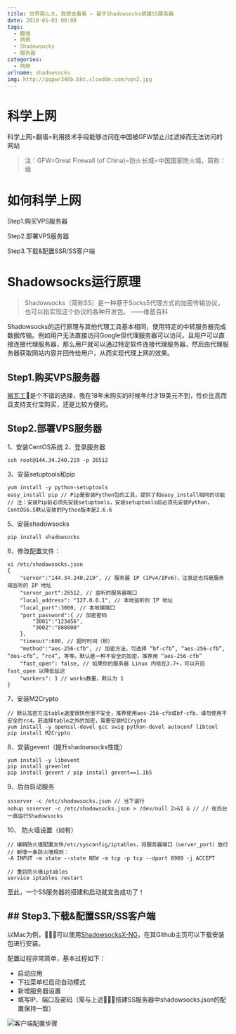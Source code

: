 ```yaml
---
title: 世界那么大，我想去看看 — 基于Shadowsocks搭建SS服务器
date: 2018-05-01 00:08
tags:
  - 翻墙
  - 网络
  - Shadowsocks
  - 服务器
categories:
  - 网络
urlname: shadowsocks
img: http://pqpwr348b.bkt.clouddn.com/vpn2.jpg
---
```


# 科学上网
科学上网=翻墙=利用技术手段能够访问在中国被GFW禁止/过滤掉而无法访问的网站
> 注：GFW=Great Firewall (of China)=防火长城=中国国家防火墙，简称：墙

# 如何科学上网

Step1.购买VPS服务器

Step2.部署VPS服务器

Step3.下载&配置SSR/SS客户端

# Shadowsocks运行原理
> Shadowsocks（简称SS）是一种基于Socks5代理方式的加密传输协议，也可以指实现这个协议的各种开发包。 ——维基百科

Shadowsocks的运行原理与其他代理工具基本相同，使用特定的中转服务器完成数据传输。例如用户无法直接访问Google但代理服务器可以访问，且用户可以直接连接代理服务器，那么用户就可以通过特定软件连接代理服务器，然后由代理服务器获取网站内容并回传给用户，从而实现代理上网的效果。

## Step1.购买VPS服务器

[搬瓦工](https://bwh88.net)是个不错的选择，我在18年末购买的时候年付才19美元不到，性价比高而且支持支付宝购买，还是比较方便的。

## Step2.部署VPS服务器

1、安装CentOS系统
2、登录服务器 
```
ssh root@144.34.240.219 -p 26512
```
3、安装setuptools和pip
```
yum install -y python-setuptools
easy_install pip // Pip是安装Python包的工具，提供了和easy_install相同的功能
// 注：安装Pip前必须先安装setuptools，安装setuptools前必须先安装Python，CentOS6.5默认安装的Python版本是2.6.6
```

5、安装shadowsocks
```
pip install shadowsocks
```
6、修改配置文件：
```
vi /etc/shadowsocks.json
{
    "server":"144.34.240.219", // 服务器 IP (IPv4/IPv6)，注意这也将是服务端监听的 IP 地址
    "server_port":26512, // 监听的服务器端口
    "local_address": "127.0.0.1", // 本地监听的 IP 地址
    "local_port":3000, // 本地端端口
    "port_password":{ // 加密密码
        "3001":"123456",
        "3002":"888000"
    },
    "timeout":600, // 超时时间（秒）
    "method":"aes-256-cfb", // 加密方法，可选择 “bf-cfb”, “aes-256-cfb”, “des-cfb”, “rc4”, 等等。默认是一种不安全的加密，推荐用 “aes-256-cfb”
    "fast_open": false, // 如果你的服务器 Linux 内核在3.7+，可以开启 fast_open 以降低延迟
    "workers": 1 // works数量，默认为 1
}
```
7、安装M2Crypto 
```
// 默认加密方法table速度很快但很不安全，推荐使用aes-256-cfb或bf-cfb，请勿使用不安全的rc4。若选择table之外的加密，需要安装M2Crypto
yum install -y openssl-devel gcc swig python-devel autoconf libtool
pip install M2Crypto
```
8、安装gevent（提升shadowsocks性能）
```
yum install -y libevent
pip install greenlet
pip install gevent / pip install gevent==1.1b5
```
9、后台启动服务
```
ssserver -c /etc/shadowsocks.json // 当下运行
nohup ssserver -c /etc/shadowsocks.json > /dev/null 2>&1 & // // 在后台一直运行Shadowsocks
```
10、 防火墙设置（如有）
```
// 编辑防火墙配置文件/etc/sysconfig/iptables，将服务器端口（server_port）放行
// 新增一条防火墙规则：
-A INPUT -m state --state NEW -m tcp -p tcp --dport 8989 -j ACCEPT

// 重启防火墙iptables
service iptables restart
```

至此，一个SS服务器的搭建和启动就宣告成功了！

## ## Step3.下载&配置SSR/SS客户端

以Mac为例，可以使用[ShadowsocksX-NG](https://github.com/shadowsocksr-backup/ShadowsocksX-NG/releases)，在其Github主页可以下载安装包进行安装。

配置过程非常简单，基本过程如下：
* 启动应用
* 下拉菜单栏启动自动模式
* 新增服务器设置
* 填写IP、端口及密码（需与上述搭建SS服务器中shadowsocks.json的配置保持一致）

![客户端配置步骤](http://pqpwr348b.bkt.clouddn.com/shadowsocks-client.jpg '客户端配置步骤')

